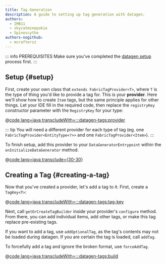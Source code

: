 ```yaml
---
title: Tag Generation
description: A guide to setting up tag generation with datagen.
authors:
  - IMB11
  - skycatminepokie
  - Spinoscythe
authors-nogithub:
  - mcrafterzz
---
```


::: info PREREQUISITES
Make sure you've completed the [datagen setup](./setup) process first.
:::

## Setup {#setup}

First, create your own class that `extends FabricTagProvider<T>`, where `T` is the type of thing you'd like to provide a tag for. This is your **provider**. Here we'll show how to create `Item` tags, but the same principle applies for other things. Let your IDE fill in the required code, then replace the `registryKey` constructor parameter with the `RegistryKey` for your type:

@[code lang=java transcludeWith=:::datagen-tags:provider](@/reference/1.21.4/src/client/java/com/example/docs/datagen/FabricDocsReferenceItemTagProvider.java)

::: tip
You will need a different provider for each type of tag (eg. one `FabricTagProvider<EntityType<?>>` and one `FabricTagProvider<Item>`).
:::

To finish setup, add this provider to your `DataGeneratorEntrypoint` within the `onInitializeDataGenerator` method.

@[code lang=java transclude={30-30}](@/reference/1.21.4/src/client/java/com/example/docs/datagen/FabricDocsReferenceDataGenerator.java)

## Creating a Tag {#creating-a-tag}

Now that you've created a provider, let's add a tag to it. First, create a `TagKey<T>`:

@[code lang=java transcludeWith=:::datagen-tags:tag-key](@/reference/1.21.4/src/client/java/com/example/docs/datagen/FabricDocsReferenceItemTagProvider.java)

Next, call `getOrCreateTagBuilder` inside your provider's `configure` method. From there, you can add individual items, add other tags, or make this tag replace pre-existing tags.

If you want to add a tag, use `addOptionalTag`, as the tag's contents may not be loaded during datagen. If you are certain the tag is loaded, call `addTag`.

To forcefully add a tag and ignore the broken format, use `forceAddTag`.

@[code lang=java transcludeWith=:::datagen-tags:build](@/reference/1.21.4/src/client/java/com/example/docs/datagen/FabricDocsReferenceItemTagProvider.java)

